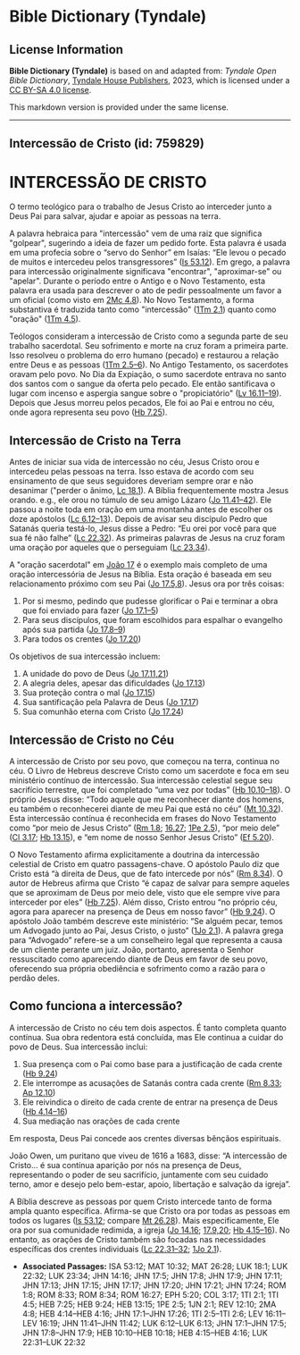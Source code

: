 # Bible Dictionary (Tyndale)

## License Information

**Bible Dictionary (Tyndale)** is based on and adapted from: _Tyndale Open Bible Dictionary_, [Tyndale House Publishers](https://tyndaleopenresources.com/), 2023, which is licensed under a [CC BY-SA 4.0 license](https://creativecommons.org/licenses/by-sa/4.0/legalcode.en).

This markdown version is provided under the same license.



--------------------------------

## Intercessão de Cristo (id: 759829)

INTERCESSÃO DE CRISTO
=====================

O termo teológico para o trabalho de Jesus Cristo ao interceder junto a Deus Pai para salvar, ajudar e apoiar as pessoas na terra.

A palavra hebraica para "intercessão" vem de uma raiz que significa "golpear", sugerindo a ideia de fazer um pedido forte. Esta palavra é usada em uma profecia sobre o “servo do Senhor” em Isaías: “Ele levou o pecado de muitos e intercedeu pelos transgressores” ([Is 53\.12](https://ref.ly/Isa53:12)). Em grego, a palavra para intercessão originalmente significava "encontrar", "aproximar\-se" ou "apelar". Durante o período entre o Antigo e o Novo Testamento, esta palavra era usada para descrever o ato de pedir pessoalmente um favor a um oficial (como visto em [2Mc 4\.8](https://ref.ly/2Macc4:8)). No Novo Testamento, a forma substantiva é traduzida tanto como "intercessão" ([1Tm 2\.1](https://ref.ly/1Tim2:1)) quanto como "oração" ([1Tm 4\.5](https://ref.ly/1Tim4:5)).

Teólogos consideram a intercessão de Cristo como a segunda parte de seu trabalho sacerdotal. Seu sofrimento e morte na cruz foram a primeira parte. Isso resolveu o problema do erro humano (pecado) e restaurou a relação entre Deus e as pessoas ([1Tm 2\.5–6](https://ref.ly/1Tim2:5-1Tim2:6)). No Antigo Testamento, os sacerdotes oravam pelo povo. No Dia da Expiação, o sumo sacerdote entrava no santo dos santos com o sangue da oferta pelo pecado. Ele então santificava o lugar com incenso e aspergia sangue sobre o "propiciatório" ([Lv 16\.11–19](https://ref.ly/Lev16:11-Lev16:19)). Depois que Jesus morreu pelos pecados, Ele foi ao Pai e entrou no céu, onde agora representa seu povo ([Hb 7\.25](https://ref.ly/Heb7:25)).

Intercessão de Cristo na Terra
------------------------------

Antes de iniciar sua vida de intercessão no céu, Jesus Cristo orou e intercedeu pelas pessoas na terra. Isso estava de acordo com seu ensinamento de que seus seguidores deveriam sempre orar e não desanimar ("perder o ânimo, [Lc 18\.1](https://ref.ly/Luke18:1)). A Bíblia frequentemente mostra Jesus orando. e.g., ele orou no túmulo de seu amigo Lázaro ([Jo 11\.41–42](https://ref.ly/John11:41-John11:42)). Ele passou a noite toda em oração em uma montanha antes de escolher os doze apóstolos ([Lc 6\.12–13](https://ref.ly/Luke6:12-Luke6:13)). Depois de avisar seu discípulo Pedro que Satanás queria testá\-lo, Jesus disse a Pedro: “Eu orei por você para que sua fé não falhe” ([Lc 22\.32](https://ref.ly/Luke22:32)). As primeiras palavras de Jesus na cruz foram uma oração por aqueles que o perseguiam ([Lc 23\.34](https://ref.ly/Luke23:34)).

A "oração sacerdotal" em [João 17](https://ref.ly/John17:1-John17:26) é o exemplo mais completo de uma oração intercessória de Jesus na Bíblia. Esta oração é baseada em seu relacionamento próximo com seu Pai ([Jo 17\.5,8](https://ref.ly/John17:5)). Jesus ora por três coisas:

1. Por si mesmo, pedindo que pudesse glorificar o Pai e terminar a obra que foi enviado para fazer ([Jo 17\.1–5](https://ref.ly/John17:1-John17:5))
2. Para seus discípulos, que foram escolhidos para espalhar o evangelho após sua partida ([Jo 17\.8–9](https://ref.ly/John17:8-John17:9))
3. Para todos os crentes ([Jo 17\.20](https://ref.ly/John17:20))

Os objetivos de sua intercessão incluem:

1. A unidade do povo de Deus ([Jo 17\.11,21](https://ref.ly/John17:11))
2. A alegria deles, apesar das dificuldades ([Jo 17\.13](https://ref.ly/John17:13))
3. Sua proteção contra o mal ([Jo 17\.15](https://ref.ly/John17:15))
4. Sua santificação pela Palavra de Deus ([Jo 17\.17](https://ref.ly/John17:17))
5. Sua comunhão eterna com Cristo ([Jo 17\.24](https://ref.ly/John17:24))

Intercessão de Cristo no Céu
----------------------------

A intercessão de Cristo por seu povo, que começou na terra, continua no céu. O Livro de Hebreus descreve Cristo como um sacerdote e foca em seu ministério contínuo de intercessão. Sua intercessão celestial segue seu sacrifício terrestre, que foi completado “uma vez por todas” ([Hb 10\.10–18](https://ref.ly/Heb10:10-Heb10:18)). O próprio Jesus disse: “Todo aquele que me reconhecer diante dos homens, eu também o reconhecerei diante de meu Pai que está no céu” ([Mt 10\.32](https://ref.ly/Matt10:32)). Esta intercessão contínua é reconhecida em frases do Novo Testamento como “por meio de Jesus Cristo” ([Rm 1\.8](https://ref.ly/Rom1:8); [16\.27](https://ref.ly/Rom16:27); [1Pe 2\.5](https://ref.ly/1Pet2:5)), “por meio dele” ([Cl 3\.17](https://ref.ly/Col3:17); [Hb 13\.15](https://ref.ly/Heb13:15)), e “em nome de nosso Senhor Jesus Cristo” ([Ef 5\.20](https://ref.ly/Eph5:20)).

O Novo Testamento afirma explicitamente a doutrina da intercessão celestial de Cristo em quatro passagens\-chave. O apóstolo Paulo diz que Cristo está “à direita de Deus, que de fato intercede por nós” ([Rm 8\.34](https://ref.ly/Rom8:34)). O autor de Hebreus afirma que Cristo “é capaz de salvar para sempre aqueles que se aproximam de Deus por meio dele, visto que ele sempre vive para interceder por eles” ([Hb 7\.25](https://ref.ly/Heb7:25)). Além disso, Cristo entrou “no próprio céu, agora para aparecer na presença de Deus em nosso favor” ([Hb 9\.24](https://ref.ly/Heb9:24)). O apóstolo João também descreve este ministério: “Se alguém pecar, temos um Advogado junto ao Pai, Jesus Cristo, o justo” ([1Jo 2\.1](https://ref.ly/1John2:1)). A palavra grega para “Advogado” refere\-se a um conselheiro legal que representa a causa de um cliente perante um juiz. João, portanto, apresenta o Senhor ressuscitado como aparecendo diante de Deus em favor de seu povo, oferecendo sua própria obediência e sofrimento como a razão para o perdão deles.

Como funciona a intercessão?
----------------------------

A intercessão de Cristo no céu tem dois aspectos. É tanto completa quanto contínua. Sua obra redentora está concluída, mas Ele continua a cuidar do povo de Deus. Sua intercessão inclui:

1. Sua presença com o Pai como base para a justificação de cada crente ([Hb 9\.24](https://ref.ly/Heb9:24))
2. Ele interrompe as acusações de Satanás contra cada crente ([Rm 8\.33](https://ref.ly/Rom8:33); [Ap 12\.10](https://ref.ly/Rev12:10))
3. Ele reivindica o direito de cada crente de entrar na presença de Deus ([Hb 4\.14–16](https://ref.ly/Heb4:14-Heb4:16))
4. Sua mediação nas orações de cada crente

Em resposta, Deus Pai concede aos crentes diversas bênçãos espirituais.

João Owen, um puritano que viveu de 1616 a 1683, disse: “A intercessão de Cristo... é sua contínua aparição por nós na presença de Deus, representando o poder de seu sacrifício, juntamente com seu cuidado terno, amor e desejo pelo bem\-estar, apoio, libertação e salvação da igreja”.

A Bíblia descreve as pessoas por quem Cristo intercede tanto de forma ampla quanto específica. Afirma\-se que Cristo ora por todas as pessoas em todos os lugares ([Is 53\.12](https://ref.ly/Isa53:12); compare [Mt 26\.28](https://ref.ly/Matt26:28)). Mais especificamente, Ele ora por sua comunidade redimida, a igreja ([Jo 14\.16](https://ref.ly/John14:16); [17\.9,20](https://ref.ly/John17:9); [Hb 4\.15–16](https://ref.ly/Heb4:15-Heb4:16)). No entanto, as orações de Cristo também são focadas nas necessidades específicas dos crentes individuais ([Lc 22\.31–32](https://ref.ly/Luke22:31-Luke22:32); [1Jo 2\.1](https://ref.ly/1John2:1)).

* **Associated Passages:** ISA 53:12; MAT 10:32; MAT 26:28; LUK 18:1; LUK 22:32; LUK 23:34; JHN 14:16; JHN 17:5; JHN 17:8; JHN 17:9; JHN 17:11; JHN 17:13; JHN 17:15; JHN 17:17; JHN 17:20; JHN 17:21; JHN 17:24; ROM 1:8; ROM 8:33; ROM 8:34; ROM 16:27; EPH 5:20; COL 3:17; 1TI 2:1; 1TI 4:5; HEB 7:25; HEB 9:24; HEB 13:15; 1PE 2:5; 1JN 2:1; REV 12:10; 2MA 4:8; HEB 4:14–HEB 4:16; JHN 17:1–JHN 17:26; 1TI 2:5–1TI 2:6; LEV 16:11–LEV 16:19; JHN 11:41–JHN 11:42; LUK 6:12–LUK 6:13; JHN 17:1–JHN 17:5; JHN 17:8–JHN 17:9; HEB 10:10–HEB 10:18; HEB 4:15–HEB 4:16; LUK 22:31–LUK 22:32

